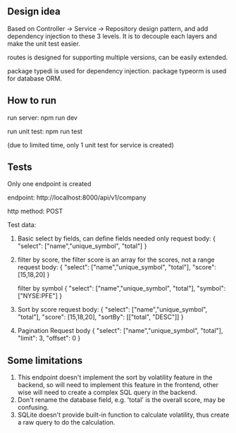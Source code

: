 ## Design idea

Based on Controller -> Service -> Repository design pattern, and add dependency injection to these 3 levels. It is to decouple each layers and make the unit test easier.

routes is designed for supporting multiple versions, can be easily extended.

package typedi is used for dependency injection.
package typeorm is used for database ORM.

## How to run

run server:
npm run dev

run unit test:
npm run test

(due to limited time, only 1 unit test for service is created)

## Tests

Only one endpoint is created

endpoint: http://localhost:8000/api/v1/company

http method: POST

Test data:

1. Basic select by fields, can define fields needed only
   request body:
   {
   "select": ["name","unique_symbol", "total"]
   }
2. filter by score, the filter score is an array for the scores, not a range
   request body:
   {
   "select": ["name","unique_symbol", "total"],
   "score": [15,18,20]
   }

   filter by symbol
   {
   "select": ["name","unique_symbol", "total"],
   "symbol": ["NYSE:PFE"]
   }
3. Sort by score
   request body:
   {
   "select": ["name","unique_symbol", "total"],
   "score": [15,18,20],
   "sortBy": [["total", "DESC"]]
   }
4. Pagination
   Request body
   {
   "select": ["name","unique_symbol", "total"],
   "limit": 3,
   "offset": 0
   }

## Some limitations

1. This endpoint doesn't implement the sort by volatility feature in the backend, so will need to implement this feature in the frontend, other wise will need to create a complex SQL query in the backend.
2. Don't rename the database field, e.g. 'total' is the overall score, may be confusing.
3. SQLite doesn't provide built-in function to calculate volatility, thus create a raw query to do the calculation.
